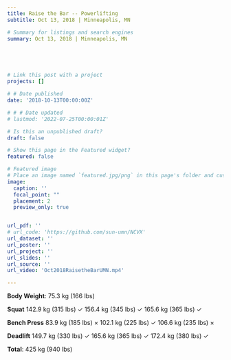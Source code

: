 ```yaml
---
title: Raise the Bar -- Powerlifting
subtitle: Oct 13, 2018 | Minneapolis, MN

# Summary for listings and search engines
summary: Oct 13, 2018 | Minneapolis, MN





# Link this post with a project
projects: []

# # Date published
date: '2018-10-13T00:00:00Z'

# # # Date updated
# lastmod: '2022-07-25T00:00:01Z'

# Is this an unpublished draft?
draft: false

# Show this page in the Featured widget?
featured: false

# Featured image
# Place an image named `featured.jpg/png` in this page's folder and customize its options here.
image:
  caption: ''
  focal_point: ""
  placement: 2
  preview_only: true


url_pdf: ''
# url_code: 'https://github.com/sun-umn/NCVX'
url_dataset: ''
url_poster: ''
url_project: ''
url_slides: ''
url_source: ''
url_video: 'Oct2018RaisetheBarUMN.mp4'

---
```


**Body Weight**: 75.3 kg (166 lbs)

**Squat**
142.9 kg (315 lbs) ✓ 156.4 kg (345 lbs) ✓ 165.6 kg (365 lbs) ✓

**Bench Press**
83.9 kg (185 lbs) × 102.1 kg (225 lbs) ✓ 106.6 kg (235 lbs) ×

**Deadlift**
149.7 kg (330 lbs) ✓ 165.6 kg (365 lbs) ✓ 172.4 kg (380 lbs) ✓

**Total**: 425 kg (940 lbs)